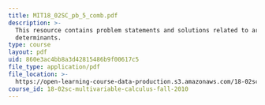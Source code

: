 ```yaml
---
title: MIT18_02SC_pb_5_comb.pdf
description: >-
  This resource contains problem statements and solutions related to area and
  determinants.
type: course
layout: pdf
uid: 860e3ac4bb8a3d42815486b9f00617c5
file_type: application/pdf
file_location: >-
  https://open-learning-course-data-production.s3.amazonaws.com/18-02sc-multivariable-calculus-fall-2010/860e3ac4bb8a3d42815486b9f00617c5_MIT18_02SC_pb_5_comb.pdf
course_id: 18-02sc-multivariable-calculus-fall-2010
---
```

